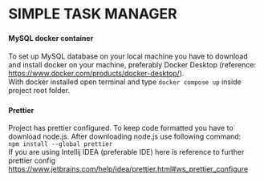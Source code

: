 # SIMPLE TASK MANAGER
###
#### MySQL docker container
To set up MySQL database on your local machine you have to download and 
install docker on your machine, preferably Docker Desktop 
(reference: https://www.docker.com/products/docker-desktop/). <br>
With docker installed open terminal and type `docker compose up` 
inside project root folder. 

###
#### Prettier
Project has prettier configured. To keep code formatted you have to download node.js.
After downloading node.js use following command: <br>`npm install --global prettier` <br>
If you are using Intellij IDEA (preferable IDE) here is reference to further prettier config https://www.jetbrains.com/help/idea/prettier.html#ws_prettier_configure




